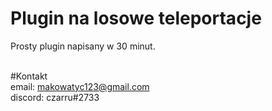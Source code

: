 # Plugin na losowe teleportacje

Prosty plugin napisany w 30 minut.
<br>
<br>

#Kontakt<br>
email: makowatyc123@gmail.com<br>
discord: czarru#2733
